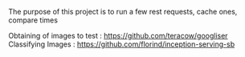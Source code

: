 The purpose of this project is to run a few rest requests, cache ones, compare times

Obtaining of images to test : https://github.com/teracow/googliser
Classifying Images : https://github.com/florind/inception-serving-sb